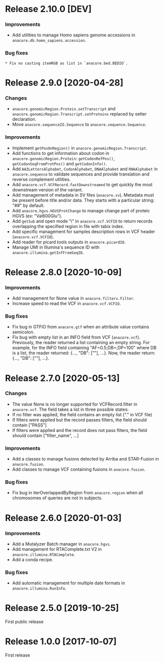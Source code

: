 # Release 2.10.0 [DEV]

### Improvements
  * Add utilities to manage Homo sapiens genome accessions in `anacore.db.homo_sapiens.accession`.

  ### Bug fixes
    * Fix no casting itemRGB as list in `anacore.bed.BEDIO`.

# Release 2.9.0 [2020-04-28]

### Changes
  * `anacore.genomicRegion.Protein.setTranscript` and `anacore.genomicRegion.Transcript.setProteins`
  replaced by setter declaration.
  * Move `anacore.sequenceIO.Sequence` to `anacore.sequence.Sequence`.

### Improvements
  * Implement `getPosOnRegion()` in `anacore.genomicRegion.Transcript`.
  * Add functions to get information about codon in `anacore.genomicRegion.Protein`:
  `getCodonRefPos()`, `getCodonSeqFromProtPos()` and `getCodonInfo()`.
  * Add `AA3LettersAlphabet`, `CodonAlphabet`, `DNAAlphabet` and `RNAAlphabet` in
  `anacore.sequence` to validate sequences and provide translation and reverse
  complement utilities.
  * Add `anacore.vcf.VCFRecord.fastDownstreamed` to get quickly the most downstream
  version of the variant.
  * Add management of metadata in SV files (`anacore.sv`). Metadata must be
  present before title and/or data. They starts with a particular string: "##"
  by default.
  * Add `anacore.hgvs.HGVSProtChange` to manage change part of proteic HGVS (ex:
  "Val600Glu").
  * Add `getSub` and open mode "i" in `anacore.vcf.VCFIO` to return records
  overlapping the specified region in file with tabix index.
  * Add specific management for samples description rows in VCF header
  (`anacore.vcf.VCFIO`).
  * Add reader for picard tools outputs in `anacore.picardIO`.
  * Manage UMI in Illumina's sequence ID with `anacore.illumina.getInfFromSeqID`.

# Release 2.8.0 [2020-10-09]

### Improvements
  * Add management for None value in `anacore.filters.Filter`.
  * Increase speed to read the VCF in `anacore.vcf.VCFIO`.

### Bug fixes
  * Fix bug in GTFIO from `anacore.gtf` when an attribute value contains
  semicolon.
  * Fix bug with empty list in an INFO field from VCF (`anacore.vcf`).
  Previously, the reader returned a list containing an empty string. For example,
  for the INFO field containing "AF=0.5;DB=;DP=100" where DB is a list, the reader
  returned: {..., "DB": [""], ...}. Now, the reader return: {..., "DB": [""],
  ...}.

# Release 2.7.0 [2020-05-13]

### Changes
  * The value None is no longer supported for VCFRecord.filter in `anacore.vcf`.
  The field takes a list in three possible states:
  * If no filter was applied, the field contains an empty list ("." in VCF file)
  * If filters were applied but the record passes filters, the field should
  contain ["PASS"]
  * If filters were applied and the record does not pass filters, the field
  should contain ["filter_name", ...]

### Improvements
  * Add a classes to manage fusions detected by Arriba and STAR-Fusion in `anacore.fusion`.
  * Add classes to manage VCF containing fusions in `anacore.fusion`.

### Bug fixes
  * Fix bug in iterOverlappedByRegion from `anacore.region` when all chromosomes
  of queries are not in subjects.

# Release 2.6.0 [2020-01-03]

### Improvements
  * Add a Mutalyzer Batch manager in `anacore.hgvs`.
  * Add management for RTAComplete.txt V2 in `anacore.illumina.RTAComplete`.
  * Add a conda recipe.

### Bug fixes
  * Add automatic management for multiple date formats in `anacore.illumina.RunInfo`.

# Release 2.5.0 [2019-10-25]
First public release

# Release 1.0.0 [2017‑10‑07]
First release
